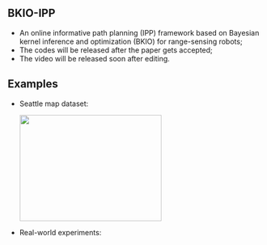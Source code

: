## BKIO-IPP
- An online informative path planning (IPP) framework based on Bayesian kernel inference and optimization (BKIO) for range-sensing robots;
- The codes will be released after the paper gets accepted;
- The video will be released soon after editing.

## Examples
- Seattle map dataset:

  <img width="280" height="210" src="https://github.com/Shepherd-Gregory/BKI-exploration/blob/main/OGMI-Seattle.gif"/>
- Real-world experiments:
